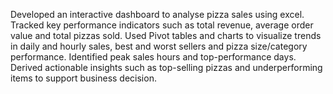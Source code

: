 Developed an interactive dashboard to analyse pizza sales using excel.
Tracked key performance indicators such as total revenue, average order value and total pizzas sold.
Used Pivot tables and charts to visualize trends in daily and hourly sales, best and worst sellers and pizza size/category performance.
Identified peak sales hours and top-performance days.
Derived actionable insights such as top-selling pizzas and underperforming items to support business decision.
